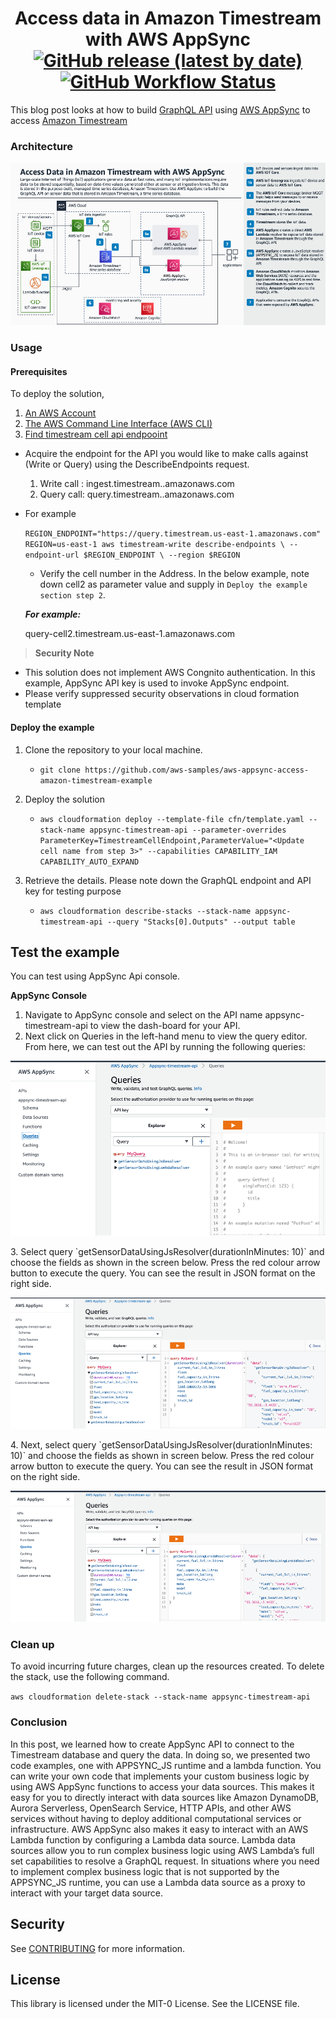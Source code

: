 <h1 align="center">
Access data in Amazon Timestream with AWS AppSync
<br>
   <a href="https://github.com/aws-samples/aws-appsync-access-amazon-timestream-example/releases"><img alt="GitHub release (latest by date)" src="https://img.shields.io/github/v/release/aws-samples/aws-appsync-access-amazon-timestream-example?display_name=tag"></a>
   <a href="https://github.com/aws-samples/aws-appsync-access-amazon-timestream-example//actions"><img alt="GitHub Workflow Status" src="https://github.com/aws-samples/aws-appsync-access-amazon-timestream-example/workflows/Unit%20Tests/badge.svg"></a>
</h1>

This blog post looks at how to build [GraphQL API](https://graphql.org/) using [AWS AppSync](https://docs.aws.amazon.com/appsync/latest/devguide/what-is-appsync.html) to access [Amazon Timestream](https://aws.amazon.com/timestream/)

### Architecture

<p align="center">
  <img src="docs/Appsync-timestream.png" alt="AWS Architecture Diagram" />
</p>

### Usage

#### Prerequisites
To deploy the solution,

1. [An AWS Account](https://signin.aws.amazon.com/signin?redirect_uri=https%3A%2F%2Fportal.aws.amazon.com%2Fbilling%2Fsignup%2Fresume&client_id=signup)
3. [The AWS Command Line Interface (AWS CLI)](https://docs.aws.amazon.com/cli/latest/userguide/getting-started-install.html)
3. [Find timestream cell api endpooint](https://docs.aws.amazon.com/timestream/latest/developerguide/Using-API.endpoint-discovery.describe-endpoints.implementation.html)
  
  * Acquire the endpoint for the API you would like to make calls against (Write or Query) using the DescribeEndpoints request.
    1.	Write call : ingest.timestream.<region>.amazonaws.com
    2.	Query call: query.timestream.<region>.amazonaws.com

  * For example

    `
    REGION_ENDPOINT="https://query.timestream.us-east-1.amazonaws.com"
    REGION=us-east-1
    aws timestream-write describe-endpoints \
    --endpoint-url $REGION_ENDPOINT \
    --region $REGION
    `

    * Verify the cell number in the Address. In the below example, note down cell2 as parameter value and supply in `Deploy the example section step 2`.

    ***For example:***

    query-cell2.timestream.us-east-1.amazonaws.com

> **Security Note**

  * This solution does not implement AWS Congnito authentication. In this example, AppSync API key is used to invoke AppSync endpoint.
  * Please verify suppressed security observations in cloud formation template

#### Deploy the example

1. Clone the repository to your local machine.
    * `git clone https://github.com/aws-samples/aws-appsync-access-amazon-timestream-example`

2. Deploy the solution
    * `aws cloudformation deploy --template-file cfn/template.yaml --stack-name appsync-timestream-api --parameter-overrides ParameterKey=TimestreamCellEndpoint,ParameterValue="<Update cell name from step 3>" --capabilities CAPABILITY_IAM CAPABILITY_AUTO_EXPAND`

3. Retrieve the details. Please note down the GraphQL endpoint and API key for testing purpose
    * `aws cloudformation describe-stacks --stack-name appsync-timestream-api --query "Stacks[0].Outputs" --output table`

## Test the example

You can test using AppSync Api console.

**AppSync Console**

1.	Navigate to AppSync console and select on the API name appsync-timestream-api  to view the dash-board for your API. 
2.	Next click on Queries in the left-hand menu to view the query editor. From here, we can test out the API by running the following queries:
<p align="center">
  <img src="docs/AppSyncConsole1.png" alt="AWS Architecture Diagram" />
</p>
3. Select query `getSensorDataUsingJsResolver(durationInMinutes: 10)` and choose the fields as shown in the screen below. Press the red colour arrow button to execute the query. You can see the result in JSON format on the right side.
<p align="center">
  <img src="docs/AppSyncConsole2.png" alt="AWS Architecture Diagram" />
</p>
4.	Next, select query `getSensorDataUsingJsResolver(durationInMinutes: 10)` and choose the fields as shown in screen below. Press the red colour arrow button to execute the query. You can see the result in JSON format on the right side.
<p align="center">
  <img src="docs/AppSyncConsole3.png" alt="AWS Architecture Diagram" />
</p>

### Clean up

To avoid incurring future charges, clean up the resources created. To delete the stack, use the following command. 

`
aws cloudformation delete-stack --stack-name appsync-timestream-api
`

### Conclusion

In this post, we learned how to create AppSync API to connect to the Timestream database and query the data. In doing so, we presented two code examples, one with APPSYNC_JS runtime and a lambda function. You can write your own code that implements your custom business logic by using AWS AppSync functions to access your data sources. This makes it easy for you to directly interact with data sources like Amazon DynamoDB, Aurora Serverless, OpenSearch Service, HTTP APIs, and other AWS services without having to deploy additional computational services or infrastructure. AWS AppSync also makes it easy to interact with an AWS Lambda function by configuring a Lambda data source. Lambda data sources allow you to run complex business logic using AWS Lambda’s full set capabilities to resolve a GraphQL request. In situations where you need to implement complex business logic that is not supported by the APPSYNC_JS runtime, you can use a Lambda data source as a proxy to interact with your target data source.


## Security
See [CONTRIBUTING](CONTRIBUTING.md#security-issue-notifications) for more information.

## License
This library is licensed under the MIT-0 License. See the LICENSE file.
